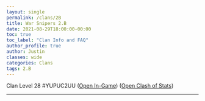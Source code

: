 ```yaml
---
layout: single
permalink: /clans/2B
title: War Snipers 2.B
date: 2021-08-29T18:00:00-00:00
toc: true
toc_label: "Clan Info and FAQ"
author_profile: true
author: Justin
classes: wide
categories: Clans
tags: 2.B
---
```


Clan Level 28 #YUPUC2UU 
([Open In-Game](https://link.clashofclans.com/en?action=OpenClanProfile&tag=YUPUC2UU)) ([Open Clash of Stats](https://www.clashofstats.com/clans/war-snipers-2.b-YUPUC2UU/members/))

***